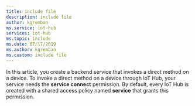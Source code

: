 ```yaml
---
title: include file
description: include file
author: kgremban
ms.service: iot-hub
services: iot-hub
ms.topic: include
ms.date: 07/17/2019
ms.author: kgremban
ms.custom: include file
---
```

<!-- This contains intro text for the "Get an IoT hub connection string" section in the iot-hub-lang-lang-device-management-get-started.md files-->

In this article, you create a backend service that invokes a direct method on a device. To invoke a direct method on a device through IoT Hub, your service needs the **service connect** permission. By default, every IoT Hub is created with a shared access policy named **service** that grants this permission.
